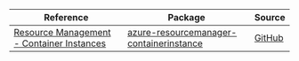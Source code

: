| Reference | Package | Source |
|---|---|---|
|[Resource Management - Container Instances](resourcemanager-containerinstance-readme.md)|[azure-resourcemanager-containerinstance](https://repo1.maven.org/maven2/com/azure/resourcemanager/azure-resourcemanager-containerinstance)|[GitHub](https://github.com/Azure/azure-sdk-for-java/blob/main/sdk/resourcemanager/azure-resourcemanager-containerinstance)|
